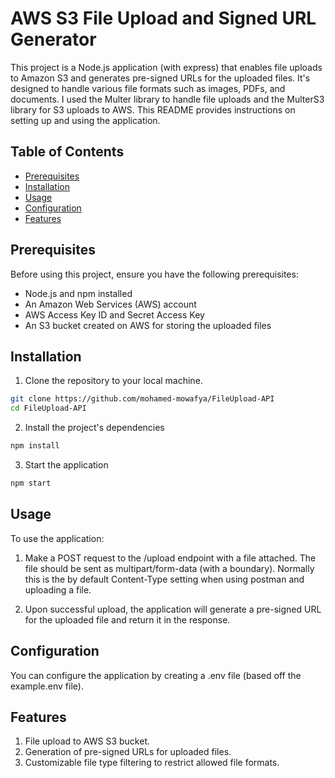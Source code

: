# AWS S3 File Upload and Signed URL Generator

This project is a Node.js application (with express) that enables file uploads to Amazon S3 and generates pre-signed URLs for the uploaded files. It's designed to handle various file formats such as images, PDFs, and documents. I used the Multer library to handle file uploads and the MulterS3 library for S3 uploads to AWS. This README provides instructions on setting up and using the application.

## Table of Contents

- [Prerequisites](#prerequisites)
- [Installation](#installation)
- [Usage](#usage)
- [Configuration](#configuration)
- [Features](#features)

## Prerequisites

Before using this project, ensure you have the following prerequisites:

- Node.js and npm installed
- An Amazon Web Services (AWS) account
- AWS Access Key ID and Secret Access Key
- An S3 bucket created on AWS for storing the uploaded files

## Installation

1. Clone the repository to your local machine.

```bash
git clone https://github.com/mohamed-mowafya/FileUpload-API
cd FileUpload-API
```

2. Install the project's dependencies
```bash
npm install
```

3. Start the application
```bash
npm start
```

## Usage
To use the application:

1. Make a POST request to the /upload endpoint with a file attached. The file should be sent as multipart/form-data (with a boundary). 
Normally this is the by default Content-Type setting when using postman and uploading a file.

2. Upon successful upload, the application will generate a pre-signed URL for the uploaded file and return it in the response.

## Configuration
You can configure the application by creating a .env file (based off the example.env file).

## Features

1. File upload to AWS S3 bucket.
2. Generation of pre-signed URLs for uploaded files.
3. Customizable file type filtering to restrict allowed file formats.